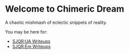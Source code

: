 # Welcome to Chimeric Dream

A chaotic mishmash of eclectic snippets of reality.

You may be here for:

* [SJQR:UA Writeups](./sjqruaw/)
* [SJQR:Em Writeups](./sjqremw/)
